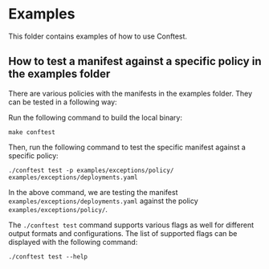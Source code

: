 # Examples

This folder contains examples of how to use Conftest.

## How to test a manifest against a specific policy in the examples folder

There are various policies with the manifests in the examples folder. They can be tested in a following way:

Run the following command to build the local binary:
```console
make conftest
```

Then, run the following command to test the specific manifest against a specific policy:
```console
./conftest test -p examples/exceptions/policy/ examples/exceptions/deployments.yaml
```

In the above command, we are testing the manifest `examples/exceptions/deployments.yaml` against the policy `examples/exceptions/policy/`.

The `./conftest test` command supports various flags as well for different output formats and configurations. The list of 
supported flags can be displayed with the following command:

```console
./conftest test --help
```
